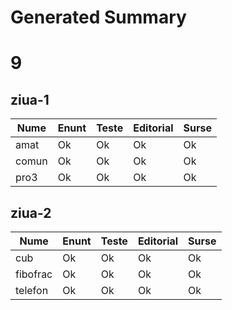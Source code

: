 # Generated Summary

# 9

## ziua-1

| Nume | Enunt | Teste | Editorial | Surse |
| ---- | ----- | ----- | --------- | ----- |
| amat | Ok | Ok | Ok | Ok |
| comun | Ok | Ok | Ok | Ok |
| pro3 | Ok | Ok | Ok | Ok |

## ziua-2

| Nume | Enunt | Teste | Editorial | Surse |
| ---- | ----- | ----- | --------- | ----- |
| cub | Ok | Ok | Ok | Ok |
| fibofrac | Ok | Ok | Ok | Ok |
| telefon | Ok | Ok | Ok | Ok |
